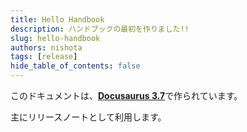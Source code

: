 ```yaml
---
title: Hello Handbook
description: ハンドブックの最初を作りました!!
slug: hello-handbook
authors: nishota
tags: [release]
hide_table_of_contents: false
---
```


このドキュメントは、[**Docusaurus 3.7**](https://docusaurus.io/)で作られています。

<!-- truncate -->

主にリリースノートとして利用します。